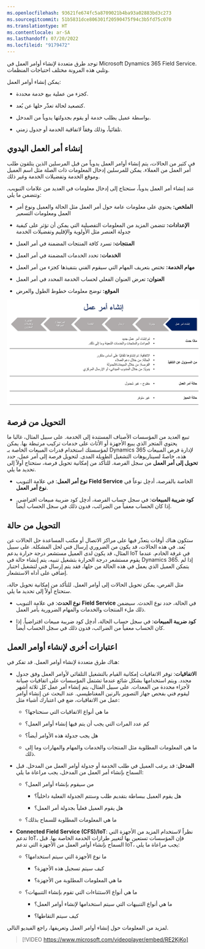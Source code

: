 ```yaml
---
ms.openlocfilehash: 93621fe674fc5a8709021b4ba93a02883bd3c273
ms.sourcegitcommit: 51b5831dce806301f20590475f94c3b5fd75c070
ms.translationtype: HT
ms.contentlocale: ar-SA
ms.lasthandoff: 07/20/2022
ms.locfileid: "9179472"
---
```

توجد طرق متعددة لإنشاء أوامر العمل في Microsoft Dynamics 365 Field Service. وتلبي هذه المرونة مختلف احتياجات المنظمات.

يمكن إنشاء أوامر العمل:

- كجزء من عملية بيع خدمة محددة.

- كتصعيد لحالة تعذّر حلها عن بُعد.

- بواسطة عميل يطلب خدمة أو يقوم بجدولتها يدوياً من المدخل.

- تلقائياً، وذلك وفقاً لاتفاقية الخدمة أو جدول زمني.

## <a name="manual-work-order-creation"></a>إنشاء أمر العمل اليدوي

في كثير من الحالات، يتم إنشاء أوامر العمل يدوياً من قبل المرسلين الذين يتلقون طلب أمر العمل من العملاء. يمكن للمرسلين إدخال المعلومات ذات الصلة مثل اسم العميل وموقع الخدمة وتفضيلات الخدمة وغير ذلك.

عند إنشاء أمر العمل يدوياً، ستحتاج إلى إدخال معلومات في العديد من علامات التبويب. وتتضمن ما يلي:

- **الملخص:** يحتوي على معلومات عامة حول أمر العمل مثل الحالة والعميل ونوع أمر العمل ومعلومات التسعير

- **الإعدادات:** تتضمن المزيد من المعلومات التفصيلية التي يمكن أن تؤثر على كيفية جدولة العنصر مثل الأولوية والإقليم وتفضيلات الخدمة 

- **المنتجات:** تسرد كافة المنتجات المضمنة في أمر العمل

- **الخدمات:** تحدد الخدمات المضمنة في أمر العمل

- **مهام الخدمة:** تختص بتعريف المهام التي سيقوم الفني بتنفيذها كجزء من أمر العمل

- **العنوان:** تعرض العنوان الفعلي لحساب الخدمة المحدد في أمر العمل

- **الموقع:** توضح معلومات خطوط الطول والعرض

![مخطط مرحلة إنشاء أمر العمل مع تفاصيل الخطوة.](../media/WO-Unit1-2.png)

## <a name="converting-from-an-opportunity"></a>التحويل من فرصة

تبيع العديد من المؤسسات الأصناف المستندة إلى الخدمة. على سبيل المثال، غالبا ما يحتوي المتجر الذي يبيع الأجهزة أو الأثاث على خدمات تركيب مرتبطة بها. يمكن لمؤسستك استخدام قدرات المبيعات الخاصة بـ Dynamics 365 لإدارة فرص المبيعات هذه، خاصةً لسيناريوهات التشغيل الطويلة المدى. لتحويل فرصة إلى أمر عمل، حدد **تحويل إلى أمر العمل** من سجل الفرصة. للتأكد من إمكانية تحويل فرصة، ستحتاج أولاً إلى تحديد ما يلي.

- **نوع أمر العمل**: في علامة التبويب **Field Service** الخاصة بالفرصة، أدخِل نوعاً في **نوع أمر العمل**.

- **كود ضريبة المبيعات**: في سجل حساب الفرصة، أدخِل كود ضريبة مبيعات افتراضي. إذا كان الحساب معفياً من الضرائب، فدون ذلك في سجل الحساب أيضاً.

## <a name="converting-from-a-case"></a>التحويل من حالة

ستكون هناك أوقات يتعذّر فيها على مراكز الاتصال أو مكتب المساعدة حل الحالات عن بُعد. في هذه الحالات، قد يكون من الضروري إرسال فني لحل المشكلة. على سبيل المثال، قد يكون لدى العميل مستشعر درجة حرارة يدعم IoT في غرفة الخادم. عندما يقوم مستشعر درجة الحرارة بتشغيل تنبيه، يتم إنشاء حالة في Dynamics 365. إذا لم يتمكن العميل الذي يعمل في هذه الحالة من حلها، فقد يتم إرسال فني لتشغيل اختبار إضافي على أداه الاستشعار.

مثل الفرص، يمكن تحويل الحالات إلى أوامر العمل. للتأكد من إمكانية تحويل حالة، ستحتاج أولاً إلى تحديد ما يلي.

- **نوع الحدث**: في علامة التبويب **Field Service** في الحالة، حدد نوع الحدث. سيضمن ذلك ملء المنتجات والخدمات والمهام الضرورية بأمر العمل.

- **كود ضريبة المبيعات**: في سجل حساب الحالة، أدخِل كود ضريبة مبيعات افتراضياً. إذا كان الحساب معفياً من الضرائب، فدون ذلك في سجل الحساب أيضاً.

## <a name="other-considerations-for-creating-work-orders"></a>اعتبارات أخرى لإنشاء أوامر العمل

هناك طرق متعددة لإنشاء أوامر العمل. قد تفكر في:

- **الاتفاقيات**: توفر الاتفاقيات إمكانية القيام بالتشغيل التلقائي لأوامر العمل وفق جدول محدد. ويتم استخدامها بشكل شائع عندما تشتمل المؤسسات على اتفاقيات صيانة لأجزاء محددة من المعدات. على سبيل المثال، يتم إنشاء أمر عمل كل ثلاثة أشهر ليقوم فني بفحص جهاز التصوير بالرنين المغناطيسي. عند البحث عن إنشاء أوامر عمل من الاتفاقيات، ضع في اعتبارك أشياء مثل:

    - ما هي أنواع الاتفاقيات التي سنحتاجها؟

    - كم عدد المرات التي يجب أن يتم فيها إنشاء أوامر العمل؟

    - هل يجب جدولة هذه الأوامر أيضاً؟

    - ما هي المعلومات المطلوبة مثل المنتجات والخدمات والمهام والمهارات وما إلى ذلك.

- **المدخل**: قد يرغب العميل في طلب الخدمة أو جدولة أوامر العمل من المدخل. قبل السماح بإنشاء أمر العمل من المدخل، يجب مراعاة ما يلي:

  - من سيقوم بإنشاء أوامر العمل؟

      - هل يقوم العميل ببساطة بتقديم طلب وستتم الجدولة الفعلية داخلياً؟

      - هل يقوم العميل فعلياً بجدولة أمر العمل؟

  - ما هي المعلومات المطلوبة للسماح بذلك؟

- **Connected Field Service ‏(CFS)/IoT**: نظراً لاستخدام المزيد من الأجهزة التي تدعم IoT، فإن المؤسسات تستعين بها لتغيير طرازات الخدمة الخاصة بها. قبل السماح بإنشاء أوامر العمل من الأجهزة التي تدعم IoT، يجب مراعاة ما يلي:

  - ما نوع الأجهزة التي سيتم استخدامها؟

      - كيف سيتم تسجيل هذه الأجهزة؟

      - ما هي المعلومات المطلوبة من الأجهزة؟

  - ما هي أنواع الاستثناءات التي تقوم بإنشاء التنبيهات؟

      - ما هي أنواع التنبيهات التي سيتم استخدامها لإنشاء أوامر العمل؟

      - كيف سيتم التقاطها؟

لمزيد من المعلومات حول إنشاء أوامر العمل وتعريفها، راجع الفيديو التالي.

> [!VIDEO https://www.microsoft.com/videoplayer/embed/RE2KjKo]

